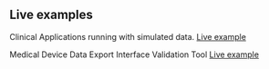 Live examples
-----------

Clinical Applications running with simulated data. [Live example](http://www.example.com)

Medical Device Data Export Interface Validation Tool [Live example](http://www.example.com)
